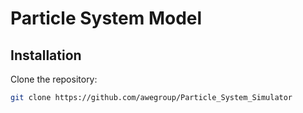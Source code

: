 # Particle System Model


## Installation

Clone the repository:
```bash
git clone https://github.com/awegroup/Particle_System_Simulator
```

